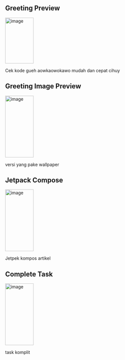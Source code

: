 ## Greeting Preview
<img width="91" height="146" alt="image" src="https://github.com/user-attachments/assets/93a66f34-68fd-463c-b861-a4adde3c7f65" />

Cek kode gueh aowkaowokawo mudah dan cepat cihuy

## Greeting Image Preview
<img width="91" height="197" alt="image" src="https://github.com/user-attachments/assets/c4172175-e7eb-46c5-b4bf-e87a31ad1459" />

versi yang pake wallpaper

## Jetpack Compose
<img width="91" height="197" alt="image" src="https://github.com/user-attachments/assets/2096b908-d07e-4054-92ba-3e68e098d105" />

Jetpek kompos artikel

## Complete Task
<img width="91" height="197" alt="image" src="https://github.com/user-attachments/assets/96c0b721-042d-4d8f-b995-8c091de2a134" />

task komplit
